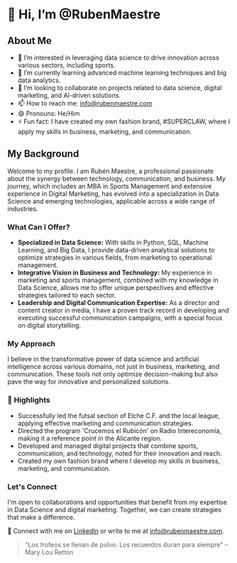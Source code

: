 # 👋 Hi, I’m @RubenMaestre

## About Me
- 👀 I’m interested in leveraging data science to drive innovation across various sectors, including sports.
- 🌱 I’m currently learning advanced machine learning techniques and big data analytics.
- 💞️ I’m looking to collaborate on projects related to data science, digital marketing, and AI-driven solutions.
- 📫 How to reach me: [info@rubenmaestre.com](mailto:info@rubenmaestre.com)
- 😄 Pronouns: He/Him
- ⚡ Fun fact: I have created my own fashion brand, #SUPERCLAW, where I apply my skills in business, marketing, and communication.

## My Background
Welcome to my profile. I am Rubén Maestre, a professional passionate about the synergy between technology, communication, and business. My journey, which includes an MBA in Sports Management and extensive experience in Digital Marketing, has evolved into a specialization in Data Science and emerging technologies, applicable across a wide range of industries.

### What Can I Offer?
- **Specialized in Data Science:** With skills in Python, SQL, Machine Learning, and Big Data, I provide data-driven analytical solutions to optimize strategies in various fields, from marketing to operational management.
- **Integrative Vision in Business and Technology:** My experience in marketing and sports management, combined with my knowledge in Data Science, allows me to offer unique perspectives and effective strategies tailored to each sector.
- **Leadership and Digital Communication Expertise:** As a director and content creator in media, I have a proven track record in developing and executing successful communication campaigns, with a special focus on digital storytelling.

### My Approach
I believe in the transformative power of data science and artificial intelligence across various domains, not just in business, marketing, and communication. These tools not only optimize decision-making but also pave the way for innovative and personalized solutions.

### 🌟 Highlights
- Successfully led the futsal section of Elche C.F. and the local league, applying effective marketing and communication strategies.
- Directed the program 'Crucemos el Rubicón' on Radio Intereconomía, making it a reference point in the Alicante region.
- Developed and managed digital projects that combine sports, communication, and technology, noted for their innovation and reach.
- Created my own fashion brand where I develop my skills in business, marketing, and communication.

### Let's Connect
I'm open to collaborations and opportunities that benefit from my expertise in Data Science and digital marketing. Together, we can create strategies that make a difference.

📩 Connect with me on [LinkedIn](https://www.linkedin.com/in/rubenmaestre) or write to me at [info@rubenmaestre.com](mailto:info@rubenmaestre.com).

> "Los trofeos se llenan de polvo. Los recuerdos duran para siempre" – Mary Lou Retton

